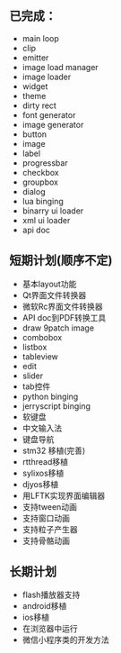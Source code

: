 ## 已完成：
* main loop
* clip
* emitter
* image load manager
* image loader 
* widget
* theme 
* dirty rect 
* font generator
* image generator
* button
* image 
* label 
* progressbar
* checkbox
* groupbox
* dialog
* lua binging 
* binarry ui loader
* xml ui loader
* api doc

## 短期计划(顺序不定)
* 基本layout功能
* Qt界面文件转换器
* 微软Rc界面文件转换器 
* API doc到PDF转换工具
* draw 9patch image
* combobox
* listbox
* tableview
* edit
* slider
* tab控件
* python binging 
* jerryscript binging 
* 软键盘
* 中文输入法
* 键盘导航
* stm32 移植(完善)
* rtthread移植
* sylixos移植
* djyos移植
* 用LFTK实现界面编辑器
* 支持tween动画
* 支持窗口动画
* 支持粒子产生器
* 支持骨骼动画

## 长期计划
* flash播放器支持
* android移植
* ios移植
* 在浏览器中运行
* 微信小程序类的开发方法

